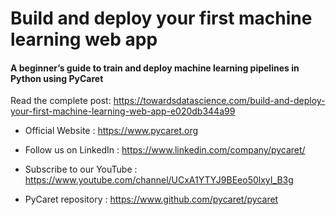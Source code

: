 # Build and deploy your first machine learning web app
#### A beginner’s guide to train and deploy machine learning pipelines in Python using PyCaret

Read the complete post: https://towardsdatascience.com/build-and-deploy-your-first-machine-learning-web-app-e020db344a99

- Official Website : https://www.pycaret.org

- Follow us on LinkedIn : https://www.linkedin.com/company/pycaret/

- Subscribe to our YouTube : https://www.youtube.com/channel/UCxA1YTYJ9BEeo50lxyI_B3g 

- PyCaret repository : https://www.github.com/pycaret/pycaret
